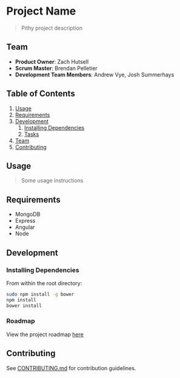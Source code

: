 # Project Name

> Pithy project description

## Team

  - __Product Owner__: Zach Hutsell
  - __Scrum Master__: Brendan Pelletier
  - __Development Team Members__: Andrew Vye, Josh Summerhays

## Table of Contents

1. [Usage](#Usage)
1. [Requirements](#requirements)
1. [Development](#development)
    1. [Installing Dependencies](#installing-dependencies)
    1. [Tasks](#tasks)
1. [Team](#team)
1. [Contributing](#contributing)

## Usage

> Some usage instructions

## Requirements

- MongoDB
- Express
- Angular
- Node

## Development

### Installing Dependencies

From within the root directory:

```sh
sudo npm install -g bower
npm install
bower install
```

### Roadmap

View the project roadmap [here](https://github.com/HRR16-TRex/TRex/issues)


## Contributing

See [CONTRIBUTING.md](CONTRIBUTING.md) for contribution guidelines.
